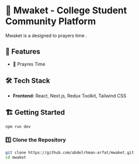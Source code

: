 # 🏫 Mwaket - College Student Community Platform  

Mwaket is a  designed to prayers time .  

## 🚀 Features  
- 🕌 Prayres Time

## 🛠️ Tech Stack  
- **Frontend:** React, Next.js, Redux Toolkit, Tailwind CSS  


## 🏗️ Getting Started  
``` npm run dev ```

### 1️⃣ Clone the Repository  
```bash
git clone https://github.com/abdelrhman-arfat/mwaket.git
cd mwaket
